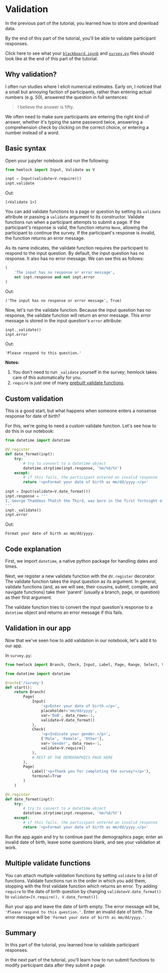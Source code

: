 # Validation

In the previous part of the tutorial, you learned how to store and download data.

By the end of this part of the tutorial, you'll be able to validate participant responses.

Click here to see what your <a href="https://github.com/dsbowen/hemlock-tutorial/blob/v0.3/blackboard.ipynb" target="_blank">`blackboard.ipynb`</a> and <a href="https://github.com/dsbowen/hemlock-tutorial/blob/v0.3/survey.py" target="_blank">`survey.py`</a> files should look like at the end of this part of the tutorial.

## Why validation?

I often run studies where I elicit numerical estimates. Early on, I noticed that a small but annoying faction of participants, rather than entering actual numbers (e.g. 50), answered the question in full sentences:

> I believe the answer is fifty.

We often need to make sure participants are entering the right kind of answer, whether it's typing the same password twice, answering a comprehension check by clicking on the correct choice, or entering a number instead of a word.

## Basic syntax

Open your jupyter notebook and run the following:

```python
from hemlock import Input, Validate as V

inpt = Input(validate=V.require())
inpt.validate
```

Out:

```
[<Validate 1>]
```

You can add validate functions to a page or question by setting its `validate` attribute or passing a `validate` argument to its constructor. Validate functions run when a participant attempts to submit a page. If the participant's response is valid, the function returns `None`, allowing the participant to continue the survey. If the participant's response is invalid, the function returns an error message.

As its name indicates, the validate function requires the participant to respond to the input question. By default, the input question has no response. It also has no error message. We can see this as follows:

```python
(
    'The input has no response or error message', 
    not inpt.response and not inpt.error
)
```

Out:

```
('The input has no response or error message', True)
```

Now, let's run the validate function. Because the input question has no response, the validate function will return an error message. This error message is stored in the input question's `error` attribute:

```python
inpt._validate()
inpt.error
```

Out:

```
'Please respond to this question.'
```

**Notes:**

1. You don't need to run `_validate` yourself in the survey; hemlock takes care of this automatically for you.
2. `require` is just one of many [prebuilt validate functions](../validate_functions.md).

## Custom validation

This is a good start, but what happens when someone enters a nonsense response for date of birth?

For this, we're going to need a custom validate function. Let's see how to do this in our notebook:

```python
from datetime import datetime

@V.register
def date_format(inpt):
    try:
        # try to convert to a datetime object
        datetime.strptime(inpt.response, '%m/%d/%Y')
    except:
        # if this fails, the participant entered an invalid response
        return '<p>Format your date of birth as mm/dd/yyyy.</p>'
    
inpt = Input(validate=V.date_format())
inpt.response = '''
I, George Thaddeus Thatch the Third, was born in the first fortnight of August 1792.
'''
inpt._validate()
inpt.error
```

Out:

```
Format your date of birth as mm/dd/yyyy.
```

## Code explanation

First, we import `datetime`, a native python package for handling dates and times.

Next, we register a new validate function with the `@V.register` decorator. The validate function takes the input question as its argument. In general, validate functions (and, as we will see, their cousins, submit, compile, and navigate functions) take their 'parent' (usually a branch, page, or question) as their first argument.

The validate function tries to convert the input question's response to a `datetime` object and returns an error message if this fails.

## Validation in our app

Now that we've seen how to add validation in our notebook, let's add it to our app.

In `survey.py`:

```python
from hemlock import Branch, Check, Input, Label, Page, Range, Select, Validate as V, route

from datetime import datetime

@route('/survey')
def start():
    return Branch(
        Page(
            Input(
                '<p>Enter your date of birth.</p>',
                placeholder='mm/dd/yyyy',
                var='DoB', data_rows=-1, 
                validate=V.date_format()
            ),
            Check(
                '<p>Indicate your gender.</p>',
                ['Male', 'Female', 'Other'],
                var='Gender', data_rows=-1,
                validate=V.require()
            ),
            # REST OF THE DEMOGRAPHICS PAGE HERE
        ),
        Page(
            Label('<p>Thank you for completing the survey!</p>'), 
            terminal=True
        )
    )

@V.register
def date_format(inpt):
    try:
        # try to convert to a datetime object
        datetime.strptime(inpt.response, '%m/%d/%Y')
    except:
        # if this fails, the participant entered an invalid response
        return '<p>Format your date of birth as mm/dd/yyyy.</p>'
```

Run the app again and try to continue past the demographics page; enter an invalid date of birth, leave some questions blank, and see your validation at work.

## Multiple validate functions

You can attach multiple validation functions by setting `validate` to a list of functions. Validate functions run in the order in which you add them, stopping with the first validate function which returns an error. Try adding `require` to the date of birth question by changing `validate=V.date_format()` to `validate=[V.require(), V.date_format()]`.

Run your app and leave the date of birth empty. The error message will be, `'Please respond to this question.'`. Enter an invalid date of birth. The error message will be `'Format your date of birth as mm/dd/yyyy.'`.

## Summary

In this part of the tutorial, you learned how to validate participant responses.

In the next part of the tutorial, you'll learn how to run submit functions to modify participant data after they submit a page.